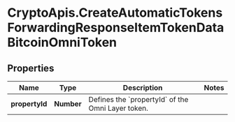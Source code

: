 # CryptoApis.CreateAutomaticTokensForwardingResponseItemTokenDataBitcoinOmniToken

## Properties

Name | Type | Description | Notes
------------ | ------------- | ------------- | -------------
**propertyId** | **Number** | Defines the &#x60;propertyId&#x60; of the Omni Layer token. | 


